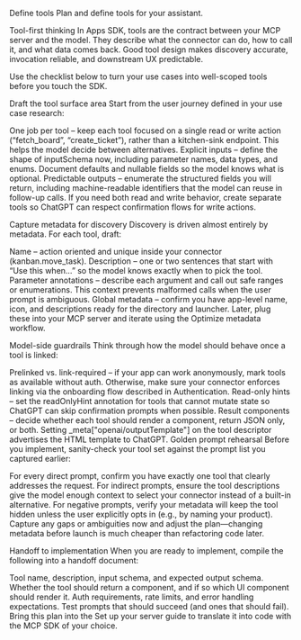 Define tools
Plan and define tools for your assistant.

Tool-first thinking
In Apps SDK, tools are the contract between your MCP server and the model. They describe what the connector can do, how to call it, and what data comes back. Good tool design makes discovery accurate, invocation reliable, and downstream UX predictable.

Use the checklist below to turn your use cases into well-scoped tools before you touch the SDK.

Draft the tool surface area
Start from the user journey defined in your use case research:

One job per tool – keep each tool focused on a single read or write action (“fetch_board”, “create_ticket”), rather than a kitchen-sink endpoint. This helps the model decide between alternatives.
Explicit inputs – define the shape of inputSchema now, including parameter names, data types, and enums. Document defaults and nullable fields so the model knows what is optional.
Predictable outputs – enumerate the structured fields you will return, including machine-readable identifiers that the model can reuse in follow-up calls.
If you need both read and write behavior, create separate tools so ChatGPT can respect confirmation flows for write actions.

Capture metadata for discovery
Discovery is driven almost entirely by metadata. For each tool, draft:

Name – action oriented and unique inside your connector (kanban.move_task).
Description – one or two sentences that start with “Use this when…” so the model knows exactly when to pick the tool.
Parameter annotations – describe each argument and call out safe ranges or enumerations. This context prevents malformed calls when the user prompt is ambiguous.
Global metadata – confirm you have app-level name, icon, and descriptions ready for the directory and launcher.
Later, plug these into your MCP server and iterate using the Optimize metadata workflow.

Model-side guardrails
Think through how the model should behave once a tool is linked:

Prelinked vs. link-required – if your app can work anonymously, mark tools as available without auth. Otherwise, make sure your connector enforces linking via the onboarding flow described in Authentication.
Read-only hints – set the readOnlyHint annotation for tools that cannot mutate state so ChatGPT can skip confirmation prompts when possible.
Result components – decide whether each tool should render a component, return JSON only, or both. Setting _meta["openai/outputTemplate"] on the tool descriptor advertises the HTML template to ChatGPT.
Golden prompt rehearsal
Before you implement, sanity-check your tool set against the prompt list you captured earlier:

For every direct prompt, confirm you have exactly one tool that clearly addresses the request.
For indirect prompts, ensure the tool descriptions give the model enough context to select your connector instead of a built-in alternative.
For negative prompts, verify your metadata will keep the tool hidden unless the user explicitly opts in (e.g., by naming your product).
Capture any gaps or ambiguities now and adjust the plan—changing metadata before launch is much cheaper than refactoring code later.

Handoff to implementation
When you are ready to implement, compile the following into a handoff document:

Tool name, description, input schema, and expected output schema.
Whether the tool should return a component, and if so which UI component should render it.
Auth requirements, rate limits, and error handling expectations.
Test prompts that should succeed (and ones that should fail).
Bring this plan into the Set up your server guide to translate it into code with the MCP SDK of your choice.

